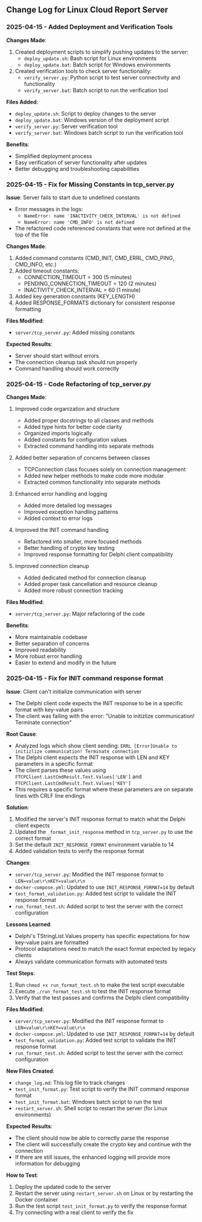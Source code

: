 ## Change Log for Linux Cloud Report Server

### 2025-04-15 - Added Deployment and Verification Tools

**Changes Made**:
1. Created deployment scripts to simplify pushing updates to the server:
   - `deploy_update.sh`: Bash script for Linux environments
   - `deploy_update.bat`: Batch script for Windows environments
2. Created verification tools to check server functionality:
   - `verify_server.py`: Python script to test server connectivity and functionality
   - `verify_server.bat`: Batch script to run the verification tool

**Files Added**:
- `deploy_update.sh`: Script to deploy changes to the server
- `deploy_update.bat`: Windows version of the deployment script
- `verify_server.py`: Server verification tool
- `verify_server.bat`: Windows batch script to run the verification tool

**Benefits**:
- Simplified deployment process
- Easy verification of server functionality after updates
- Better debugging and troubleshooting capabilities

### 2025-04-15 - Fix for Missing Constants in tcp_server.py

**Issue**: Server fails to start due to undefined constants
- Error messages in the logs:
  - `NameError: name 'INACTIVITY_CHECK_INTERVAL' is not defined`
  - `NameError: name 'CMD_INFO' is not defined`
- The refactored code referenced constants that were not defined at the top of the file

**Changes Made**:
1. Added command constants (CMD_INIT, CMD_ERRL, CMD_PING, CMD_INFO, etc.)
2. Added timeout constants:
   - CONNECTION_TIMEOUT = 300 (5 minutes)
   - PENDING_CONNECTION_TIMEOUT = 120 (2 minutes)
   - INACTIVITY_CHECK_INTERVAL = 60 (1 minute)
3. Added key generation constants (KEY_LENGTH)
4. Added RESPONSE_FORMATS dictionary for consistent response formatting

**Files Modified**:
- `server/tcp_server.py`: Added missing constants

**Expected Results**:
- Server should start without errors
- The connection cleanup task should run properly
- Command handling should work correctly

### 2025-04-15 - Code Refactoring of tcp_server.py

**Changes Made**:
1. Improved code organization and structure
   - Added proper docstrings to all classes and methods
   - Added type hints for better code clarity
   - Organized imports logically
   - Added constants for configuration values
   - Extracted command handling into separate methods

2. Added better separation of concerns between classes
   - TCPConnection class focuses solely on connection management
   - Added new helper methods to make code more modular
   - Extracted common functionality into separate methods

3. Enhanced error handling and logging
   - Added more detailed log messages
   - Improved exception handling patterns
   - Added context to error logs

4. Improved the INIT command handling
   - Refactored into smaller, more focused methods
   - Better handling of crypto key testing
   - Improved response formatting for Delphi client compatibility

5. Improved connection cleanup
   - Added dedicated method for connection cleanup
   - Added proper task cancellation and resource cleanup
   - Added more robust connection tracking

**Files Modified**:
- `server/tcp_server.py`: Major refactoring of the code

**Benefits**:
- More maintainable codebase
- Better separation of concerns
- Improved readability
- More robust error handling
- Easier to extend and modify in the future

### 2025-04-15 - Fix for INIT command response format

**Issue**: Client can't initialize communication with server
- The Delphi client code expects the INIT response to be in a specific format with key-value pairs
- The client was failing with the error: "Unable to initizlize communication! Terminate connection"

**Root Cause**:
- Analyzed logs which show client sending: `ERRL [Error]Unable to initizlize communication! Terminate connection`
- The Delphi client expects the INIT response with LEN and KEY parameters in a specific format
- The client parses these values using `FTCPClient.LastCmdResult.Text.Values['LEN']` and `FTCPClient.LastCmdResult.Text.Values['KEY']`
- This requires a specific format where these parameters are on separate lines with CRLF line endings

**Solution**:
1. Modified the server's INIT response format to match what the Delphi client expects
2. Updated the `_format_init_response` method in `tcp_server.py` to use the correct format
3. Set the default `INIT_RESPONSE_FORMAT` environment variable to 14
4. Added validation tests to verify the response format

**Changes**:
- `server/tcp_server.py`: Modified the INIT response format to `LEN=value\r\nKEY=value\r\n`
- `docker-compose.yml`: Updated to use `INIT_RESPONSE_FORMAT=14` by default
- `test_format_validation.py`: Added test script to validate the INIT response format
- `run_format_test.sh`: Added script to test the server with the correct configuration

**Lessons Learned**:
- Delphi's TStringList.Values property has specific expectations for how key-value pairs are formatted
- Protocol adaptations need to match the exact format expected by legacy clients
- Always validate communication formats with automated tests

**Test Steps**:
1. Run `chmod +x run_format_test.sh` to make the test script executable
2. Execute `./run_format_test.sh` to test the INIT response format
3. Verify that the test passes and confirms the Delphi client compatibility

**Files Modified**:
- `server/tcp_server.py`: Modified the INIT response format to `LEN=value\r\nKEY=value\r\n`
- `docker-compose.yml`: Updated to use `INIT_RESPONSE_FORMAT=14` by default
- `test_format_validation.py`: Added test script to validate the INIT response format
- `run_format_test.sh`: Added script to test the server with the correct configuration

**New Files Created**:
- `change_log.md`: This log file to track changes
- `test_init_format.py`: Test script to verify the INIT command response format
- `test_init_format.bat`: Windows batch script to run the test
- `restart_server.sh`: Shell script to restart the server (for Linux environments)

**Expected Results**:
- The client should now be able to correctly parse the response
- The client will successfully create the crypto key and continue with the connection
- If there are still issues, the enhanced logging will provide more information for debugging

**How to Test**:
1. Deploy the updated code to the server
2. Restart the server using `restart_server.sh` on Linux or by restarting the Docker container
3. Run the test script `test_init_format.py` to verify the response format
4. Try connecting with a real client to verify the fix 